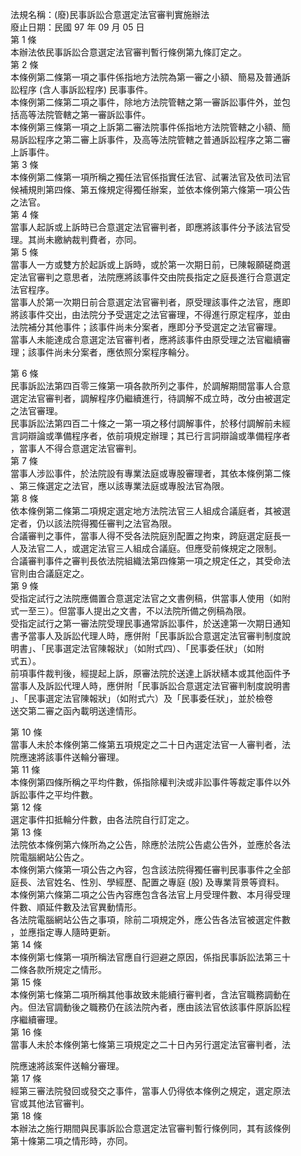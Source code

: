 法規名稱：(廢)民事訴訟合意選定法官審判實施辦法  
廢止日期：民國 97 年 09 月 05 日  
第 1 條  
本辦法依民事訴訟合意選定法官審判暫行條例第九條訂定之。  
第 2 條  
本條例第二條第一項之事件係指地方法院為第一審之小額、簡易及普通訴  
訟程序 (含人事訴訟程序) 民事事件。  
本條例第二條第二項之事件，除地方法院管轄之第一審訴訟事件外，並包  
括高等法院管轄之第一審訴訟事件。  
本條例第三條第一項之上訴第二審法院事件係指地方法院管轄之小額、簡  
易訴訟程序之第二審上訴事件，及高等法院管轄之普通訴訟程序之第二審  
上訴事件。  
第 3 條  
本條例第二條第一項所稱之獨任法官係指實任法官、試署法官及依司法官  
候補規則第四條、第五條規定得獨任辦案，並依本條例第六條第一項公告  
之法官。  
第 4 條  
當事人起訴或上訴時已合意選定法官審判者，即應將該事件分予該法官受  
理。其尚未繳納裁判費者，亦同。  
第 5 條  
當事人一方或雙方於起訴或上訴時，或於第一次期日前，已陳報願磋商選  
定法官審判之意思者，法院應將該事件交由院長指定之庭長進行合意選定  
法官程序。  
當事人於第一次期日前合意選定法官審判者，原受理該事件之法官，應即  
將該事件交出，由法院分予受選定之法官審理，不得進行原定程序，並由  
法院補分其他事件；該事件尚未分案者，應即分予受選定之法官審理。  
當事人未能達成合意選定法官審判者，應將該事件由原受理之法官繼續審  
理；該事件尚未分案者，應依照分案程序輪分。  


第 6 條  
民事訴訟法第四百零三條第一項各款所列之事件，於調解期間當事人合意  
選定法官審判者，調解程序仍繼續進行，待調解不成立時，改分由被選定  
之法官審理。  
民事訴訟法第四百二十條之一第一項之移付調解事件，於移付調解前未經  
言詞辯論或準備程序者，依前項規定辦理；其已行言詞辯論或準備程序者  
，當事人不得合意選定法官審判。  
第 7 條  
當事人涉訟事件，於法院設有專業法庭或專股審理者，其依本條例第二條  
、第三條選定之法官，應以該專業法庭或專股法官為限。  
第 8 條  
依本條例第二條第二項規定選定地方法院法官三人組成合議庭者，其被選  
定者，仍以該法院得獨任審判之法官為限。  
合議審判之事件，當事人得不受各法院庭別配置之拘束，跨庭選定庭長一  
人及法官二人，或選定法官三人組成合議庭。但應受前條規定之限制。  
合議審判事件之審判長依法院組織法第四條第一項之規定任之，其受命法  
官則由合議庭定之。  
第 9 條  
受指定試行之法院應備置合意選定法官之文書例稿，供當事人使用（如附  
式一至三）。但當事人提出之文書，不以法院所備之例稿為限。  
受指定試行之第一審法院受理民事通常訴訟事件，於送達第一次期日通知  
書予當事人及訴訟代理人時，應併附「民事訴訟合意選定法官審判制度說  
明書」、「民事選定法官陳報狀」（如附式四）、「民事委任狀」（如附  
式五）。  
前項事件裁判後，經提起上訴，原審法院於送達上訴狀繕本或其他函件予  
當事人及訴訟代理人時，應併附「民事訴訟合意選定法官審判制度說明書  
」、「民事選定法官陳報狀」（如附式六）及「民事委任狀」，並於檢卷  
送交第二審之函內載明送達情形。  


第 10 條  
當事人未於本條例第二條第五項規定之二十日內選定法官一人審判者，法  
院應速將該事件送輪分審理。  
第 11 條  
本條例第四條所稱之平均件數，係指除權判決或非訟事件等裁定事件以外  
訴訟事件之平均件數。  
第 12 條  
選定事件扣抵輪分件數，由各法院自行訂定之。  
第 13 條  
法院依本條例第六條所為之公告，除應於法院公告處公告外，並應於各法  
院電腦網站公告之。  
本條例第六條第一項公告之內容，包含該法院得獨任審判民事事件之全部  
庭長、法官姓名、性別、學經歷、配置之專庭 (股) 及專業背景等資料。  
本條例第六條第二項之公告內容應包含各法官上月受理件數、本月得受理  
件數、順延件數及法官異動情形。  
各法院電腦網站公告之事項，除前二項規定外，應公告各法官被選定件數  
，並應指定專人隨時更新。  
第 14 條  
本條例第七條第一項所稱法官應自行迴避之原因，係指民事訴訟法第三十  
二條各款所規定之情形。  
第 15 條  
本條例第七條第二項所稱其他事故致未能續行審判者，含法官職務調動在  
內。但法官調動後之職務仍在該法院內者，應由該法官依該事件原訴訟程  
序繼續審理。  
第 16 條  
當事人未於本條例第七條第三項規定之二十日內另行選定法官審判者，法  


院應速將該案件送輪分審理。  
第 17 條  
經第三審法院發回或發交之事件，當事人仍得依本條例之規定，選定原法  
官或其他法官審判。  
第 18 條  
本辦法之施行期間與民事訴訟合意選定法官審判暫行條例同，其有該條例  
第十條第二項之情形時，亦同。  


